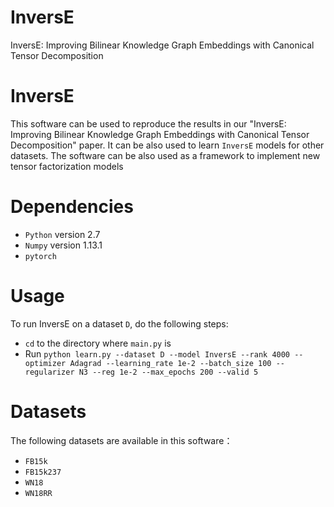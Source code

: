 # InversE
InversE: Improving Bilinear Knowledge Graph Embeddings with Canonical Tensor Decomposition
# InversE
This software can be used to reproduce the results in our "InversE: Improving Bilinear Knowledge Graph Embeddings with Canonical Tensor Decomposition" paper. It can be also used to learn `InversE` models for other datasets. The software can be also used as a framework to implement new tensor factorization models
# Dependencies
* `Python` version 2.7
* `Numpy` version 1.13.1
* `pytorch`
# Usage
To run InversE on a dataset `D`, do the following steps:
* `cd` to the directory where `main.py` is  
* Run `python learn.py --dataset D --model InversE --rank 4000 --optimizer Adagrad --learning_rate 1e-2 --batch_size 100 --regularizer N3 --reg 1e-2 --max_epochs 200 --valid 5`  
# Datasets
The following datasets are available in this software：
* `FB15k`
* `FB15k237`
* `WN18` 
* `WN18RR`

